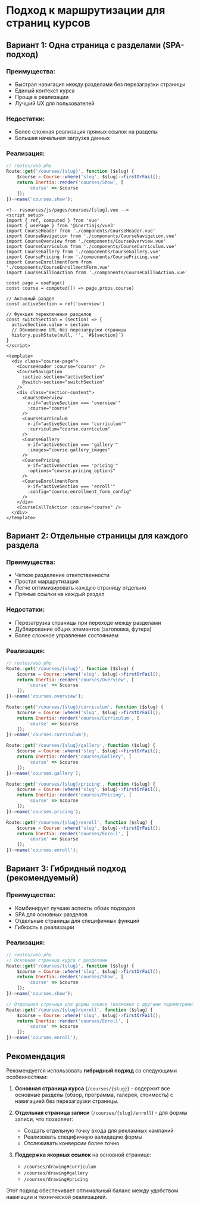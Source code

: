 # Подход к маршрутизации для страниц курсов

## Вариант 1: Одна страница с разделами (SPA-подход)

### Преимущества:
- Быстрая навигация между разделами без перезагрузки страницы
- Единый контекст курса
- Проще в реализации
- Лучший UX для пользователей

### Недостатки:
- Более сложная реализация прямых ссылок на разделы
- Большая начальная загрузка данных

### Реализация:

```javascript
// routes/web.php
Route::get('/courses/{slug}', function ($slug) {
    $course = Course::where('slug', $slug)->firstOrFail();
    return Inertia::render('courses/Show', [
        'course' => $course
    ]);
})->name('courses.show');
```

```vue
<!-- resources/js/pages/courses/[slug].vue -->
<script setup>
import { ref, computed } from 'vue'
import { usePage } from '@inertiajs/vue3'
import CourseHeader from './components/CourseHeader.vue'
import CourseNavigation from './components/CourseNavigation.vue'
import CourseOverview from './components/CourseOverview.vue'
import CourseCurriculum from './components/CourseCurriculum.vue'
import CourseGallery from './components/CourseGallery.vue'
import CoursePricing from './components/CoursePricing.vue'
import CourseEnrollmentForm from './components/CourseEnrollmentForm.vue'
import CourseCallToAction from './components/CourseCallToAction.vue'

const page = usePage()
const course = computed(() => page.props.course)

// Активный раздел
const activeSection = ref('overview')

// Функция переключения разделов
const switchSection = (section) => {
  activeSection.value = section
  // Обновление URL без перезагрузки страницы
  history.pushState(null, '', `#${section}`)
}
</script>

<template>
  <div class="course-page">
    <CourseHeader :course="course" />
    <CourseNavigation 
      :active-section="activeSection" 
      @switch-section="switchSection" 
    />
    <div class="section-content">
      <CourseOverview 
        v-if="activeSection === 'overview'" 
        :course="course" 
      />
      <CourseCurriculum 
        v-if="activeSection === 'curriculum'" 
        :curriculum="course.curriculum" 
      />
      <CourseGallery 
        v-if="activeSection === 'gallery'" 
        :images="course.gallery_images" 
      />
      <CoursePricing 
        v-if="activeSection === 'pricing'" 
        :options="course.pricing_options" 
      />
      <CourseEnrollmentForm 
        v-if="activeSection === 'enroll'" 
        :config="course.enrollment_form_config" 
      />
    </div>
    <CourseCallToAction :course="course" />
  </div>
</template>
```

## Вариант 2: Отдельные страницы для каждого раздела

### Преимущества:
- Четкое разделение ответственности
- Простая маршрутизация
- Легче оптимизировать каждую страницу отдельно
- Прямые ссылки на каждый раздел

### Недостатки:
- Перезагрузка страницы при переходе между разделами
- Дублирование общих элементов (заголовка, футера)
- Более сложное управление состоянием

### Реализация:

```javascript
// routes/web.php
Route::get('/courses/{slug}', function ($slug) {
    $course = Course::where('slug', $slug)->firstOrFail();
    return Inertia::render('courses/Overview', [
        'course' => $course
    ]);
})->name('courses.overview');

Route::get('/courses/{slug}/curriculum', function ($slug) {
    $course = Course::where('slug', $slug)->firstOrFail();
    return Inertia::render('courses/Curriculum', [
        'course' => $course
    ]);
})->name('courses.curriculum');

Route::get('/courses/{slug}/gallery', function ($slug) {
    $course = Course::where('slug', $slug)->firstOrFail();
    return Inertia::render('courses/Gallery', [
        'course' => $course
    ]);
})->name('courses.gallery');

Route::get('/courses/{slug}/pricing', function ($slug) {
    $course = Course::where('slug', $slug)->firstOrFail();
    return Inertia::render('courses/Pricing', [
        'course' => $course
    ]);
})->name('courses.pricing');

Route::get('/courses/{slug}/enroll', function ($slug) {
    $course = Course::where('slug', $slug)->firstOrFail();
    return Inertia::render('courses/Enroll', [
        'course' => $course
    ]);
})->name('courses.enroll');
```

## Вариант 3: Гибридный подход (рекомендуемый)

### Преимущества:
- Комбинирует лучшие аспекты обоих подходов
- SPA для основных разделов
- Отдельные страницы для специфичных функций
- Гибкость в реализации

### Реализация:

```javascript
// routes/web.php
// Основная страница курса с разделами
Route::get('/courses/{slug}', function ($slug) {
    $course = Course::where('slug', $slug)->firstOrFail();
    return Inertia::render('courses/Show', [
        'course' => $course
    ]);
})->name('courses.show');

// Отдельная страница для формы записи (возможно с другими параметрами)
Route::get('/courses/{slug}/enroll', function ($slug) {
    $course = Course::where('slug', $slug)->firstOrFail();
    return Inertia::render('courses/Enroll', [
        'course' => $course
    ]);
})->name('courses.enroll');
```

## Рекомендация

Рекомендуется использовать **гибридный подход** со следующими особенностями:

1. **Основная страница курса** (`/courses/{slug}`) - содержит все основные разделы (обзор, программа, галерея, стоимость) с навигацией без перезагрузки страницы.

2. **Отдельная страница записи** (`/courses/{slug}/enroll`) - для формы записи, что позволяет:
   - Создать отдельную точку входа для рекламных кампаний
   - Реализовать специфичную валидацию формы
   - Отслеживать конверсии более точно

3. **Поддержка якорных ссылок** на основной странице:
   - `/courses/drawing#curriculum`
   - `/courses/drawing#gallery`
   - `/courses/drawing#pricing`

Этот подход обеспечивает оптимальный баланс между удобством навигации и технической реализацией.